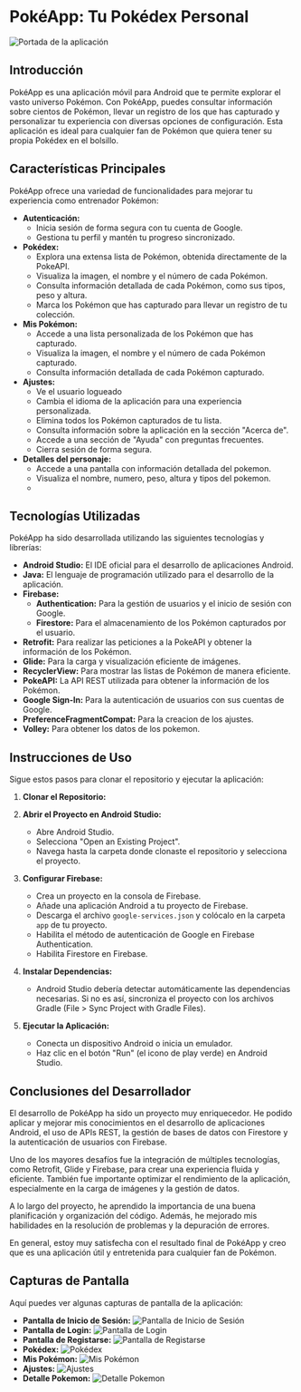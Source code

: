 # PokéApp: Tu Pokédex Personal

![Portada de la aplicación](https://imgur.com/z8uCwX6)

## Introducción

PokéApp es una aplicación móvil para Android que te permite explorar el vasto universo Pokémon. Con PokéApp, puedes consultar información sobre cientos de Pokémon, llevar un registro de los que has capturado y personalizar tu experiencia con diversas opciones de configuración. Esta aplicación es ideal para cualquier fan de Pokémon que quiera tener su propia Pokédex en el bolsillo.

## Características Principales

PokéApp ofrece una variedad de funcionalidades para mejorar tu experiencia como entrenador Pokémon:

*   **Autenticación:**
    *   Inicia sesión de forma segura con tu cuenta de Google.
    *   Gestiona tu perfil y mantén tu progreso sincronizado.
*   **Pokédex:**
    *   Explora una extensa lista de Pokémon, obtenida directamente de la PokeAPI.
    *   Visualiza la imagen, el nombre y el número de cada Pokémon.
    *   Consulta información detallada de cada Pokémon, como sus tipos, peso y altura.
    *   Marca los Pokémon que has capturado para llevar un registro de tu colección.
*   **Mis Pokémon:**
    *   Accede a una lista personalizada de los Pokémon que has capturado.
    *   Visualiza la imagen, el nombre y el número de cada Pokémon capturado.
    *   Consulta información detallada de cada Pokémon capturado.
*   **Ajustes:**
    *   Ve el usuario logueado  
    *   Cambia el idioma de la aplicación para una experiencia personalizada.
    *   Elimina todos los Pokémon capturados de tu lista.
    *   Consulta información sobre la aplicación en la sección "Acerca de".
    *   Accede a una sección de "Ayuda" con preguntas frecuentes.
    *   Cierra sesión de forma segura.
*   **Detalles del personaje:**
    *   Accede a una pantalla con información detallada del pokemon.
    *   Visualiza el nombre, numero, peso, altura y tipos del pokemon.
    *   
## Tecnologías Utilizadas

PokéApp ha sido desarrollada utilizando las siguientes tecnologías y librerías:

*   **Android Studio:** El IDE oficial para el desarrollo de aplicaciones Android.
*   **Java:** El lenguaje de programación utilizado para el desarrollo de la aplicación.
*   **Firebase:**
    *   **Authentication:** Para la gestión de usuarios y el inicio de sesión con Google.
    *   **Firestore:** Para el almacenamiento de los Pokémon capturados por el usuario.
*   **Retrofit:** Para realizar las peticiones a la PokeAPI y obtener la información de los Pokémon.
*   **Glide:** Para la carga y visualización eficiente de imágenes.
*   **RecyclerView:** Para mostrar las listas de Pokémon de manera eficiente.
*   **PokeAPI:** La API REST utilizada para obtener la información de los Pokémon.
*   **Google Sign-In:** Para la autenticación de usuarios con sus cuentas de Google.
* **PreferenceFragmentCompat:** Para la creacion de los ajustes.
* **Volley:** Para obtener los datos de los pokemon.

## Instrucciones de Uso

Sigue estos pasos para clonar el repositorio y ejecutar la aplicación:

1.  **Clonar el Repositorio:**
  
2.  **Abrir el Proyecto en Android Studio:**
    *   Abre Android Studio.
    *   Selecciona "Open an Existing Project".
    *   Navega hasta la carpeta donde clonaste el repositorio y selecciona el proyecto.

3.  **Configurar Firebase:**
    *   Crea un proyecto en la consola de Firebase.
    *   Añade una aplicación Android a tu proyecto de Firebase.
    *   Descarga el archivo `google-services.json` y colócalo en la carpeta `app` de tu proyecto.
    *   Habilita el método de autenticación de Google en Firebase Authentication.
    *   Habilita Firestore en Firebase.

4.  **Instalar Dependencias:**
    *   Android Studio debería detectar automáticamente las dependencias necesarias. Si no es así, sincroniza el proyecto con los archivos Gradle (File > Sync Project with Gradle Files).

5.  **Ejecutar la Aplicación:**
    *   Conecta un dispositivo Android o inicia un emulador.
    *   Haz clic en el botón "Run" (el icono de play verde) en Android Studio.

## Conclusiones del Desarrollador

El desarrollo de PokéApp ha sido un proyecto muy enriquecedor. He podido aplicar y mejorar mis conocimientos en el desarrollo de aplicaciones Android, el uso de APIs REST, la gestión de bases de datos con Firestore y la autenticación de usuarios con Firebase.

Uno de los mayores desafíos fue la integración de múltiples tecnologías, como Retrofit, Glide y Firebase, para crear una experiencia fluida y eficiente. También fue importante optimizar el rendimiento de la aplicación, especialmente en la carga de imágenes y la gestión de datos.

A lo largo del proyecto, he aprendido la importancia de una buena planificación y organización del código. Además, he mejorado mis habilidades en la resolución de problemas y la depuración de errores.

En general, estoy muy satisfecha con el resultado final de PokéApp y creo que es una aplicación útil y entretenida para cualquier fan de Pokémon.

## Capturas de Pantalla

Aquí puedes ver algunas capturas de pantalla de la aplicación:
*   **Pantalla de Inicio de Sesión:**
    ![Pantalla de Inicio de Sesión](https://imgur.com/JRLO9EF)
*   **Pantalla de Login:**
    ![Pantalla de Login](https://imgur.com/5qnGO14)
*   **Pantalla de Registarse:**
    ![Pantalla de Registarse](https://imgur.com/0vteXoD)
*   **Pokédex:**
    ![Pokédex](https://imgur.com/z8uCwX6)
*   **Mis Pokémon:**
    ![Mis Pokémon](https://imgur.com/OqB3MoK)
*   **Ajustes:**
    ![Ajustes](https://imgur.com/a/YDoDuJU)
* **Detalle Pokemon:**
    ![Detalle Pokemon](https://imgur.com/L4OLOkl)

